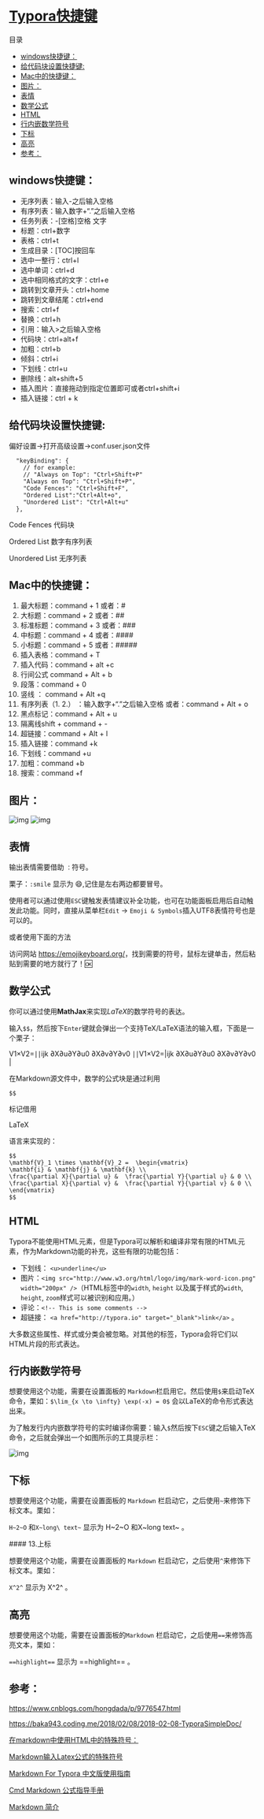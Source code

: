 # [Typora快捷键](https://www.cnblogs.com/hongdada/p/9776547.html)



目录

- [windows快捷键：](https://www.cnblogs.com/hongdada/p/9776547.html#windows%E5%BF%AB%E6%8D%B7%E9%94%AE)
- [给代码块设置快捷键:](https://www.cnblogs.com/hongdada/p/9776547.html#%E7%BB%99%E4%BB%A3%E7%A0%81%E5%9D%97%E8%AE%BE%E7%BD%AE%E5%BF%AB%E6%8D%B7%E9%94%AE)
- [Mac中的快捷键：](https://www.cnblogs.com/hongdada/p/9776547.html#mac%E4%B8%AD%E7%9A%84%E5%BF%AB%E6%8D%B7%E9%94%AE)
- [图片：](https://www.cnblogs.com/hongdada/p/9776547.html#%E5%9B%BE%E7%89%87)
- [表情](https://www.cnblogs.com/hongdada/p/9776547.html#%E8%A1%A8%E6%83%85)
- [数学公式](https://www.cnblogs.com/hongdada/p/9776547.html#%E6%95%B0%E5%AD%A6%E5%85%AC%E5%BC%8F)
- [HTML](https://www.cnblogs.com/hongdada/p/9776547.html#html)
- [行内嵌数学符号](https://www.cnblogs.com/hongdada/p/9776547.html#%E8%A1%8C%E5%86%85%E5%B5%8C%E6%95%B0%E5%AD%A6%E7%AC%A6%E5%8F%B7)
- [下标](https://www.cnblogs.com/hongdada/p/9776547.html#%E4%B8%8B%E6%A0%87)
- [高亮](https://www.cnblogs.com/hongdada/p/9776547.html#%E9%AB%98%E4%BA%AE)
- [参考：](https://www.cnblogs.com/hongdada/p/9776547.html#%E5%8F%82%E8%80%83)

## windows快捷键：

- 无序列表：输入-之后输入空格
- 有序列表：输入数字+“.”之后输入空格
- 任务列表：-[空格]空格 文字
- 标题：ctrl+数字
- 表格：ctrl+t
- 生成目录：[TOC]按回车
- 选中一整行：ctrl+l
- 选中单词：ctrl+d
- 选中相同格式的文字：ctrl+e
- 跳转到文章开头：ctrl+home
- 跳转到文章结尾：ctrl+end
- 搜索：ctrl+f
- 替换：ctrl+h
- 引用：输入>之后输入空格
- 代码块：ctrl+alt+f
- 加粗：ctrl+b
- 倾斜：ctrl+i
- 下划线：ctrl+u
- 删除线：alt+shift+5
- 插入图片：直接拖动到指定位置即可或者ctrl+shift+i
- 插入链接：ctrl + k

## 给代码块设置快捷键:

偏好设置->打开高级设置->conf.user.json文件

```
  "keyBinding": {
    // for example: 
    // "Always on Top": "Ctrl+Shift+P"
    "Always on Top": "Ctrl+Shift+P",  
    "Code Fences": "Ctrl+Shift+F",  
    "Ordered List":"Ctrl+Alt+o",  
    "Unordered List": "Ctrl+Alt+u"  
  },
```

Code Fences 代码块

Ordered List 数字有序列表

Unordered List 无序列表

## Mac中的快捷键：

1. 最大标题：command + 1 或者：#
2. 大标题：command + 2 或者：##
3. 标准标题：command + 3 或者：###
4. 中标题：command + 4 或者：####
5. 小标题：command + 5 或者：#####
6. 插入表格：command + T
7. 插入代码：command + alt +c
8. 行间公式 command + Alt + b
9. 段落：command + 0
10. 竖线 ： command + Alt +q
11. 有序列表（1. 2.） ：输入数字+“.”之后输入空格 或者：command + Alt + o
12. 黑点标记：command + Alt + u
13. 隔离线shift + command + -
14. 超链接：command + Alt + l
15. 插入链接：command +k
16. 下划线：command +u
17. 加粗：command +b
18. 搜索：command +f

## 图片：

![img](https://img2018.cnblogs.com/blog/443934/201810/443934-20181012170159282-378811511.png)
![img](https://img2018.cnblogs.com/blog/443934/201810/443934-20181012170211920-1988294604.png)

## 表情

输出表情需要借助 `：`符号。

栗子：`:smile` 显示为 😄,记住是左右两边都要冒号。

使用者可以通过使用`ESC`键触发表情建议补全功能，也可在功能面板启用后自动触发此功能。同时，直接从菜单栏`Edit` -> `Emoji & Symbols`插入UTF8表情符号也是可以的。

或者使用下面的方法

访问网站 <https://emojikeyboard.org/>，找到需要的符号，鼠标左键单击，然后粘贴到需要的地方就行了！🆗

## 数学公式

你可以通过使用**MathJax**来实现*LaTeX*的数学符号的表达。

输入`$$`，然后按下`Enter`键就会弹出一个支持TeX/LaTeX语法的输入框，下面是一个栗子：

V1×V2=∣∣ijk ∂X∂u∂Y∂u0 ∂X∂v∂Y∂v0 ∣∣V1×V2=|ijk ∂X∂u∂Y∂u0 ∂X∂v∂Y∂v0 |

在Markdown源文件中，数学的公式块是通过利用

```
$$
```

标记借用

LaTeX

语言来实现的：



```
$$
\mathbf{V}_1 \times \mathbf{V}_2 =  \begin{vmatrix} 
\mathbf{i} & \mathbf{j} & \mathbf{k} \\
\frac{\partial X}{\partial u} &  \frac{\partial Y}{\partial u} & 0 \\
\frac{\partial X}{\partial v} &  \frac{\partial Y}{\partial v} & 0 \\
\end{vmatrix}
$$
```

## HTML

Typora不能使用HTML元素，但是Typora可以解析和编译非常有限的HTML元素，作为Markdown功能的补充，这些有限的功能包括：

- 下划线： `<u>underline</u>`
- 图片：`<img src="http://www.w3.org/html/logo/img/mark-word-icon.png" width="200px" />`（HTML标签中的`width`, `height` 以及属于样式的`width`, `height`, `zoom`样式可以被识别和应用。）
- 评论：`<!-- This is some comments -->`
- 超链接： `<a href="http://typora.io" target="_blank">link</a>` 。

大多数这些属性、样式或分类会被忽略。对其他的标签，Typora会将它们以HTML片段的形式表达。

## 行内嵌数学符号

想要使用这个功能，需要在设置面板的 `Markdown`栏启用它。然后使用`$`来启动TeX命令，栗如：`$\lim_{x \to \infty} \exp(-x) = 0$` 会以LaTeX的命令形式表达出来。

为了触发行内内嵌数学符号的实时编译你需要：输入`$`然后按下`ESC`键之后输入TeX命令，之后就会弹出一个如图所示的工具提示栏：

![img](https://pic3.zhimg.com/v2-4033508b043cad96c59ec4edbca92f36_b.gif)

## 下标

想要使用这个功能，需要在设置面板的 `Markdown` 栏启动它，之后使用`~`来修饰下标文本。栗如：

`H~2~O` 和`X~long\ text~` 显示为 H~2~O 和X~long text~ 。

\#### 13.上标

想要使用这个功能，需要在设置面板的 `Markdown` 栏启动它，之后使用`^`来修饰下标文本。栗如：

`X^2^` 显示为 X^2^ 。

## 高亮

想要使用这个功能，需要在设置面板的`Markdown` 栏启动它，之后使用`==`来修饰高亮文本，栗如：

`==highlight==` 显示为 ==highlight== 。

## 参考：

https://www.cnblogs.com/hongdada/p/9776547.html

<https://baka943.coding.me/2018/02/08/2018-02-08-TyporaSimpleDoc/>

[在markdown中使用HTML中的特殊符号：](https://blog.csdn.net/vola9527/article/details/69948411)

[Markdown输入Latex公式的特殊符号](https://blog.csdn.net/full_speed_turbo/article/details/69951768)

[Markdown For Typora 中文版使用指南](https://zhuanlan.zhihu.com/p/39872673)

[Cmd Markdown 公式指导手册](https://www.zybuluo.com/codeep/note/163962)

[Markdown 简介](https://bookdown.org/baydap/steemh/wzbjp.html)